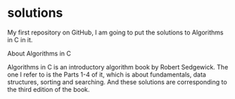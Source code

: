 # solutions

My first repository on GitHub, I am going to put the solutions to Algorithms in C in it.

About Algorithms in C

Algorithms in C is an introductory algorithm book by Robert Sedgewick. The one I refer to is the Parts 1-4 of it, which is about fundamentals, data structures, sorting and searching. And these solutions are corresponding to the third edition of the book.
